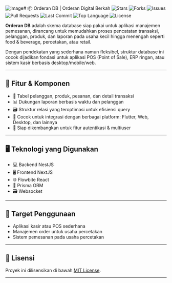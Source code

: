 ![image](https://github.com/user-attachments/assets/9e21cb5a-2dd2-4806-b0ff-a0918536d05e)# 📦 Orderan DB | Orderan Digital Berkah
![Stars](https://img.shields.io/github/stars/izhal27/orderan-db?style=social)
![Forks](https://img.shields.io/github/forks/izhal27/orderan-db?style=social)
![Issues](https://img.shields.io/github/issues/izhal27/orderan-db)
![Pull Requests](https://img.shields.io/github/issues-pr/izhal27/orderan-db)
![Last Commit](https://img.shields.io/github/last-commit/izhal27/orderan-db)
![Top Language](https://img.shields.io/github/languages/top/izhal27/orderan-db)
![License](https://img.shields.io/github/license/izhal27/orderan-db)

**Orderan DB** adalah skema database siap pakai untuk aplikasi manajemen pemesanan, dirancang untuk memudahkan proses pencatatan transaksi, pelanggan, produk, dan laporan pada usaha kecil hingga menengah seperti food & beverage, percetakan, atau retail.

Dengan pendekatan yang sederhana namun fleksibel, struktur database ini cocok dijadikan fondasi untuk aplikasi POS (Point of Sale), ERP ringan, atau sistem kasir berbasis desktop/mobile/web.

---

## 🧠 Fitur & Komponen

- 🧾 Tabel pelanggan, produk, pesanan, dan detail transaksi
- 📊 Dukungan laporan berbasis waktu dan pelanggan
- 🗃️ Struktur relasi yang teroptimasi untuk efisiensi query
- 🔄 Cocok untuk integrasi dengan berbagai platform: Flutter, Web, Desktop, dan lainnya
- 🔐 Siap dikembangkan untuk fitur autentikasi & multiuser

---

## 🖥️ Teknologi yang Digunakan

- 💻 Backend NestJS
- 🖥️ Frontend NextJS
- 🌐 Flowbite React
- 💾 Prisma ORM
- 🗃️ Websocket

---

## 🎯 Target Penggunaan

- Aplikasi kasir atau POS sederhana
- Manajemen order untuk usaha percetakan
- Sistem pemesanan pada usaha percetakan

---

## 📄 Lisensi

Proyek ini dilisensikan di bawah [MIT License](LICENSE).

---

